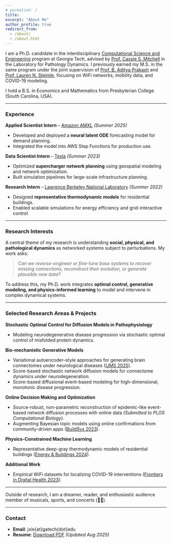 ```yaml
---
# permalink: /
title: 
excerpt: "About Me"
author_profile: true
redirect_from: 
  - /about/
  - /about.html
---
```


I am a Ph.D. candidate in the interdisciplinary [Computational Science and Engineering](https://cse.gatech.edu/) program at Georgia Tech, advised by [Prof. Cassie S. Mitchell](https://bme.gatech.edu/bme/faculty/Cassie-S.-Mitchell) in the Laboratory for Pathology Dynamics. I previously earned my M.S. in the same program under the joint supervision of [Prof. B. Aditya Prakash](https://faculty.cc.gatech.edu/~badityap/) and [Prof. Lauren N. Steimle](https://sites.gatech.edu/steimle/), focusing on WiFi networks, mobility data, and COVID-19 modeling.  

I hold a B.S. in Economics and Mathematics from Presbyterian College (South Carolina, USA).

---

### Experience

**Applied Scientist Intern** – [Amazon AMXL](https://www.amazon.science/) *(Summer 2025)*  
- Developed and deployed a **neural latent ODE** forecasting model for demand planning.  
- Integrated the model into AWS Step Functions for production use.  

**Data Scientist Intern** – [Tesla](https://tesla.com/) *(Summer 2023)*  
- Optimized **supercharger network planning** using geospatial modeling and network optimization.  
- Built simulation pipelines for large-scale infrastructure planning.  

**Research Intern** – [Lawrence Berkeley National Laboratory](https://www.lbl.gov/) *(Summer 2022)*  
- Designed **representative thermodynamic models** for residential buildings.  
- Enabled scalable simulations for energy efficiency and grid-interactive control.

---

### Research Interests

A central theme of my research is understanding **social, physical, and pathological dynamics** as networked systems subject to perturbations. My work asks:  

> *Can we reverse-engineer or fine-tune base systems to recover missing connections, reconstruct their evolution, or generate plausible new data?*  

To address this, my Ph.D. work integrates **optimal control, generative modeling, and physics-informed learning** to model and intervene in complex dynamical systems.

---

### Selected Research Areas & Projects

**Stochastic Optimal Control for Diffusion Models in Pathophysiology**  
- Modeling neurodegenerative disease progression via stochastic optimal control of misfolded protein dynamics.

**Bio-mechanistic Generative Models**  
- Variational autoencoder–style approaches for generating brain connectomes under neurological diseases ([IJMS 2025](https://www.mdpi.com/1422-0067/26/3/1062)).  
- Score-based stochastic network diffusion models for connectome dynamics under neurodegeneration.  
- Score-based diffusional event-based modeling for high-dimensional, monotonic disease progression.

**Online Decision Making and Optimization**  
- Source-robust, non-parametric reconstruction of epidemic-like event-based network diffusion processes with online data *(Submitted to PLOS Computational Biology)*.  
- Augmenting Bayesian topic models using online confirmations from community-driven apps ([BuildSys 2023](https://dl.acm.org/doi/abs/10.1145/3600100.3626341)).

**Physics-Constrained Machine Learning**  
- Representative deep-gray thermodynamic models of residential buildings ([Energy & Buildings 2024](https://www.sciencedirect.com/science/article/abs/pii/S0378778824005243)).

**Additional Work**  
- Empirical WiFi datasets for localizing COVID-19 interventions ([Frontiers in Digital Health 2023](https://www.frontiersin.org/journals/digital-health/articles/10.3389/fdgth.2023.1060828/full)).

---

Outside of research, I am a dreamer, reader, and enthusiastic audience member of musicals, sports, and concerts (🖤🩷).

---

### Contact

- **Email**: jxie{at}gatech{dot}edu  
- **Resume**: [Download PDF](https://jxie1997.github.io/files/JiajiaXie_resume.pdf) *(Updated Aug 2025)*

